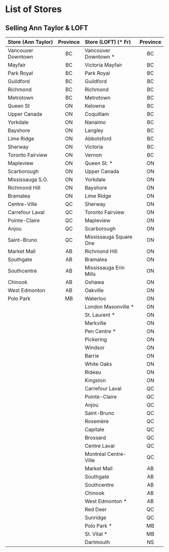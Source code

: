 # List of Stores

## Selling Ann Taylor & LOFT

| Store (Ann Taylor) | Province | Store (LOFT) (\* Fr)   | Province |
| :----------------- | :------: | :--------------------- | :------: |
| Vancouver Downtown |    BC    | Vancouver Downtown \*  |    BC    |
| Mayfair            |    BC    | Victoria Mayfair       |    BC    |
| Park Royal         |    BC    | Park Royal             |    BC    |
| Guildford          |    BC    | Guildford              |    BC    |
| Richmond           |    BC    | Richmond               |    BC    |
| Metrotown          |    BC    | Metrotown              |    BC    |
| Queen St           |    ON    | Kelowna                |    BC    |
| Upper Canada       |    ON    | Coquitlam              |    BC    |
| Yorkdale           |    ON    | Nanaimo                |    BC    |
| Bayshore           |    ON    | Langley                |    BC    |
| Lime Ridge         |    ON    | Abbotsford             |    BC    |
| Sherway            |    ON    | Victoria               |    BC    |
| Toronto Fairview   |    ON    | Vernon                 |    BC    |
| Mapleview          |    ON    | Queen St. \*           |    ON    |
| Scarborough        |    ON    | Upper Canada           |    ON    |
| Mississauga S.O.   |    ON    | Yorkdale               |    ON    |
| Richmond Hill      |    ON    | Bayshore               |    ON    |
| Bramalea           |    ON    | Lime Ridge             |    ON    |
| Centre-Ville       |    QC    | Sherway                |    ON    |
| Carrefour Laval    |    QC    | Toronto Fairview       |    ON    |
| Pointe-Claire      |    QC    | Mapleview              |    ON    |
| Anjou              |    QC    | Scarborough            |    ON    |
| Saint-Bruno        |    QC    | Mississauga Square One |    ON    |
| Market Mall        |    AB    | Richmond Hill          |    ON    |
| Southgate          |    AB    | Bramalea               |    ON    |
| Southcentre        |    AB    | Mississauga Erin Mills |    ON    |
| Chinook            |    AB    | Oshawa                 |    ON    |
| West Edmonton      |    AB    | Oakville               |    ON    |
| Polo Park          |    MB    | Waterloo               |    ON    |
|                    |          | London Masonville \*   |    ON    |
|                    |          | St. Laurent \*         |    ON    |
|                    |          | Markville              |    ON    |
|                    |          | Pen Centre \*          |    ON    |
|                    |          | Pickering              |    ON    |
|                    |          | Windsor                |    ON    |
|                    |          | Barrie                 |    ON    |
|                    |          | White Oaks             |    ON    |
|                    |          | Rideau                 |    ON    |
|                    |          | Kingston               |    ON    |
|                    |          | Carrefour Laval        |    QC    |
|                    |          | Pointe-Claire          |    QC    |
|                    |          | Anjou                  |    QC    |
|                    |          | Saint-Bruno            |    QC    |
|                    |          | Rosemère               |    QC    |
|                    |          | Capitale               |    QC    |
|                    |          | Brossard               |    QC    |
|                    |          | Centre Laval           |    QC    |
|                    |          | Montréal Centre-Ville  |    QC    |
|                    |          | Market Mall            |    AB    |
|                    |          | Southgate              |    AB    |
|                    |          | Southcentre            |    AB    |
|                    |          | Chinook                |    AB    |
|                    |          | West Edmonton \*       |    AB    |
|                    |          | Red Deer               |    QC    |
|                    |          | Sunridge               |    QC    |
|                    |          | Polo Park \*           |    MB    |
|                    |          | St. Vital \*           |    MB    |
|                    |          | Dartmouth              |    NS    |
